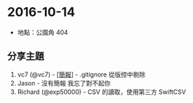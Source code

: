 # 2016-10-14

- 地點：公園角 404

## 分享主題

1. vc7 (@vc7) - [[簡報](https://speakerdeck.com/vc7/dot-gitignore)] - .gitignore 從版控中剔除
2. Jason - 沒有簡報 我忘了對不起你
3. Richard (@exp50000) - CSV 的讀取，使用第三方 SwiftCSV